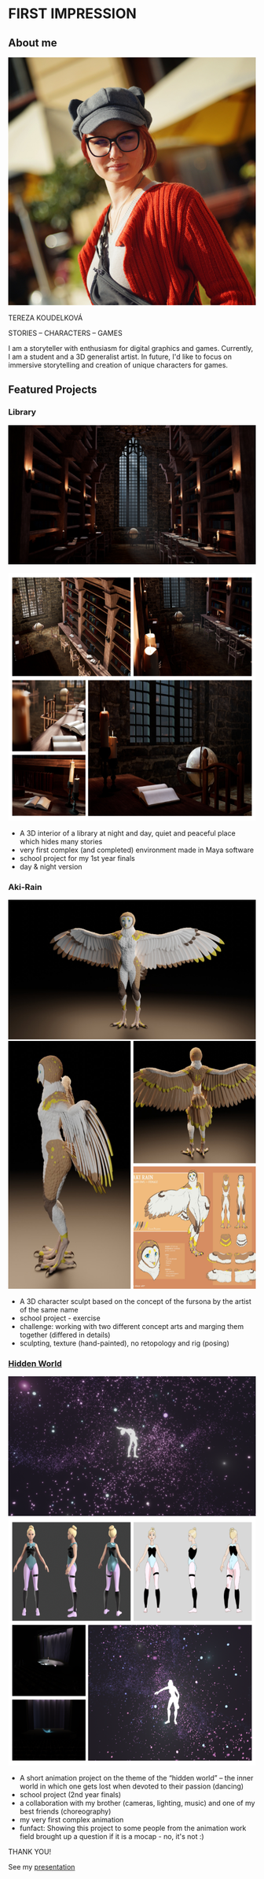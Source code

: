 # FIRST IMPRESSION

## About me
![Tereza Koudelkova](img/tereza-koudelkova.jpg)

TEREZA KOUDELKOVÁ

STORIES – CHARACTERS – GAMES

I am a storyteller with enthusiasm for digital graphics and games. Currently, I am a student and a 3D generalist artist. In future, I'd like to focus on immersive storytelling and creation of unique characters for games.

## Featured Projects

### Library
![Library Night](img/Library_Night.png)

![Library Project Images Collage](img/library-project-images-collage.png)
- A 3D interior of a library at night and day, quiet and peaceful place which hides many stories
- very first complex (and completed) environment made in Maya software
- school project for my 1st year finals
- day & night version

### Aki-Rain
![Aki Rain](img/aki-rain.png)
![Aki Rain Project Images Collage](img/aki-rain-project-images-collage.png)
- A 3D character sculpt based on the concept of the fursona by the artist of the same name
- school project - exercise
- challenge: working with two different concept arts and marging them together (differed in details)
- sculpting, texture (hand-painted), no retopology and rig (posing)

### [Hidden World](https://youtu.be/mKqspzBNTH8)
![Hidden World](img/hidden-world.png)
![Hidden World Project Images Collage](img/hidden-world-project-images-collage.png)
- A short animation project on the theme of the “hidden world” – the inner world in which one gets lost when devoted to their passion (dancing)
- school project (2nd year finals)
- a collaboration with my brother (cameras, lighting, music) and one of my best friends (choreography)
- my very first complex animation
- funfact: Showing this project to some people from the animation work field brought up a question if it is a mocap - no, it's not :)


THANK YOU!

See my [presentation](https://www.canva.com/design/DAFzyQPEQXg/Juk2QSs77XM8zXCNxTtVdQ/view?utm_content=DAFzyQPEQXg&utm_campaign=designshare&utm_medium=link&utm_source=editor)

